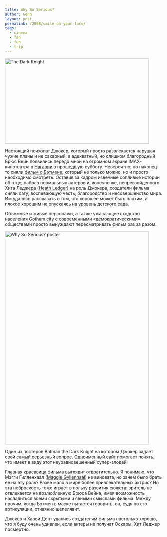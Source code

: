 ```yaml
---
title: Why So Serious?
author: Genn
layout: post
permalink: /2008/smile-on-your-face/
tags:
  - cinema
  - fan
  - fun
  - trip
---
```

<img src="http://mega.genn.org/=^_^=/uploads/2008/08/dark-knight-intl-poster-22.jpg" alt="The Dark Knight" width="460" height="273" />

Настоящий психопат Джокер, который просто развлекается нарушая чужие планы и не сахарный, а адекватный, но слишком благородный Брюс Вейн появились передо мной на огромном экране IMAX-кинотеатра в [Нагарии][1] в прошедшую субботу. Невероятно, но наконец-то сняли [фильм о Бэтмене][2], который не только можно, но и просто необходимо смотреть. Оставив за кадром извечные сопливые истории об отце, набрав нормальных актеров и, конечно же, непревзойденного Хита Леджера ([Heath Ledger][3]) на роль Джокера, создатели фильма сняли сагу, воспевающую честь, благородство и несовершенство мира. Им удалось рассказать о том, что хорошее может быть плохим, а плохое хорошим не опускаясь на уровень детского сада.<!--more-->

Объемные и живые персонажи, а также ужасающее сходство населения Gotham city с современными «демократическими» обществами просто вынуждают пересматривать фильм раз за разом.

<img src="http://mega.genn.org/=^_^=/uploads/2008/08/batmanreturnsthedarkknightposter.jpg" alt="Why So Serious? poster" width="460" height="684" />

<p class="imgdesc">
  Один из постеров Batman the Dark Knight на котором Джокер задает свой самый серьезный вопрос. <a href="http://www.whysoserious.com/laughtilithurts/">Одноименный сайт</a> помогает понять, что имеет в виду этот неуравновешенный супер-злодей
</p>

Главная красавица фильма выглядит отвратительно. Я понимаю, что Мэгги Гилленхаал ([Maggie Gyllenhaal][4]) не виновата, но зачем было брать ее на эту роль? Разве мало в мире более привлекательных актрис? Но эта неброскость тоже играет в пользу развития сюжета: зритель не отвлекается на возлюбленную Брюса Вейна, имея возможность насладиться всеми скрытыми и явными смыслами фильма. Между прочим, когда Бэтмен в маске пытается говорить, он, судя по его артикуляции, отчаянно шепелявит.

Джокер и Харви Дент удались создателям фильма настолько хорошо, что я буду очень удивлен, если актеры не получат Оскары. Хит Леджер посмертно.

 [1]: http://ru.wikipedia.org/wiki/Нагария
 [2]: http://thedarkknight.warnerbros.com/
 [3]: http://www.imdb.com/name/nm0005132/
 [4]: http://www.imdb.com/name/nm0350454/